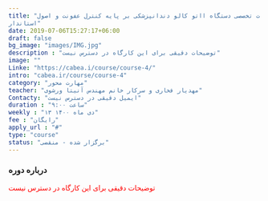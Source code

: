 ```yaml
---
title: "کارگاه ویژه تعمیرات تخصصی دستگاه ااتو کالو دندانپزشکی بر پایه کنترل عفونت و اصول
استاندار"
date: 2019-07-06T15:27:17+06:00
draft: false
bg_image: "images/IMG.jpg"
description : "توضیحات دقیقی برای این کارگاه در دسترس نیست"
image: ""
Linke: "https://cabea.i/course/course-4/"
intro: "cabea.ir/course/course-4"
category: "مهارت محور"
teacher: "مهدیار فخاری و سرکار خانم مهندس آنیتا ورشوی"
Contacty: "ایمیل دقیقی در دسترس نیست"
duration : "ساعت ۹:۰۰"
weekly : "۱۳ دی ماه ۱۴۰۰"
fee : "رایگان"
apply_url : "#"
type: "course"
status: "برگزار شده - منقضی"
---
```



### درباره دوره

<p style="color: red;">توضیحات دقیقی برای این کارگاه در دسترس نیست
</p>